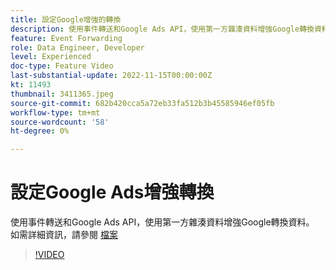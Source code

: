 ```yaml
---
title: 設定Google增強的轉換
description: 使用事件轉送和Google Ads API，使用第一方雜湊資料增強Google轉換資料。
feature: Event Forwarding
role: Data Engineer, Developer
level: Experienced
doc-type: Feature Video
last-substantial-update: 2022-11-15T00:00:00Z
kt: 11493
thumbnail: 3411365.jpeg
source-git-commit: 682b420cca5a72eb33fa512b3b45585946ef05fb
workflow-type: tm+mt
source-wordcount: '58'
ht-degree: 0%

---
```



# 設定Google Ads增強轉換

使用事件轉送和Google Ads API，使用第一方雜湊資料增強Google轉換資料。 如需詳細資訊，請參閱 [檔案](https://experienceleague.adobe.com/docs/experience-platform/tags/extensions/adobe/google-ads-enhanced-conversions/overview.html)

>[!VIDEO](https://video.tv.adobe.com/v/3411365/?quality=12&learn=on)
